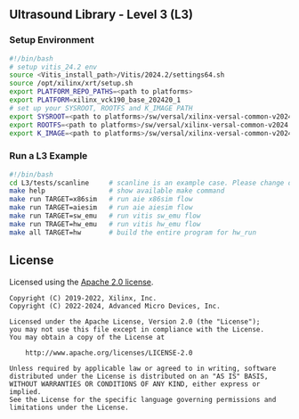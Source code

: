 ## Ultrasound Library - Level 3 (L3)

### Setup Environment
```bash
#!/bin/bash
# setup vitis_24.2 env
source <Vitis_install_path>/Vitis/2024.2/settings64.sh
source /opt/xilinx/xrt/setup.sh
export PLATFORM_REPO_PATHS=<path to platforms>
export PLATFORM=xilinx_vck190_base_202420_1
# set up your SYSROOT, ROOTFS and K_IMAGE PATH
export SYSROOT=<path to platforms>/sw/versal/xilinx-versal-common-v2024.2/sysroots/aarch64-xilinx-linux/
export ROOTFS=<path to platforms>/sw/versal/xilinx-versal-common-v2024.2/rootfs.ext4
export K_IMAGE=<path to platforms>/sw/versal/xilinx-versal-common-v2024.2/Image
```

### Run a L3 Example
```bash
#!/bin/bash
cd L3/tests/scanline     # scanline is an example case. Please change directory to any other cases in L3/tests if interested.
make help                # show available make command
make run TARGET=x86sim   # run aie x86sim flow
make run TARGET=aiesim   # run aie aiesim flow
make run TARGET=sw_emu   # run vitis sw_emu flow
make run TRAGET=hw_emu   # run vitis hw_emu flow
make all TARGET=hw       # build the entire program for hw_run
```

## License

Licensed using the [Apache 2.0 license](https://www.apache.org/licenses/LICENSE-2.0).

    Copyright (C) 2019-2022, Xilinx, Inc.
    Copyright (C) 2022-2024, Advanced Micro Devices, Inc.

    Licensed under the Apache License, Version 2.0 (the "License");
    you may not use this file except in compliance with the License.
    You may obtain a copy of the License at

        http://www.apache.org/licenses/LICENSE-2.0

    Unless required by applicable law or agreed to in writing, software
    distributed under the License is distributed on an "AS IS" BASIS,
    WITHOUT WARRANTIES OR CONDITIONS OF ANY KIND, either express or implied.
    See the License for the specific language governing permissions and
    limitations under the License.
